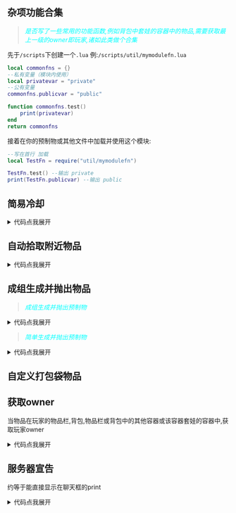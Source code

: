 ## 杂项功能合集

><i style="color:aqua;">是否写了一些常用的功能函数,例如背包中套娃的容器中的物品,需要获取最上一级的owner即玩家,诸如此类做个合集</i>

先于`/scripts`下创建一个`.lua`
例:`/scripts/util/mymodulefn.lua`
```lua
local commonfns = {}
--私有变量（模块内使用）
local privatevar = "private"
--公有变量
commonfns.publicvar = "public"

function commonfns.test()
    print(privatevar)
end
return commonfns
```

接着在你的预制物或其他文件中加载并使用这个模块:

```lua
--写在首行 加载
local TestFn = require("util/mymodulefn")

TestFn.test() --输出 private
print(TestFn.publicvar) --输出 public
```

## 简易冷却

<details> <summary>代码点我展开</summary>

```lua
    if not inst:HasTag("iscooldown") then
        print("施法!")
        inst:AddTag("iscooldown")
    end
    inst:DoTaskInTime(cooldown_time, function()
        inst:RemoveTag("iscooldown")
    end)
```

</details>

## 自动拾取附近物品

<details> <summary>代码点我展开</summary>

```lua
    -- local player
    local pos = Vector3(player.Transform:GetWorldPosition())
    local ents = TheSim:FindEntities(pos.x,pos.y,pos.z, 3)
    for k, v in pairs(ents) do
        if v.components.inventoryitem ~= nil and
        v.components.inventoryitem.canbepickedup and
        v.components.inventoryitem.cangoincontainer and
        not v.components.inventoryitem:IsHeld() and 
        not v:HasTag("trap") and not v:HasTag("light") and not v:HasTag("blowdart") and not v:HasTag("projectile") and not v:HasTag("custom_cantquickpick") and
        player.components.inventory:CanAcceptCount(v, 1) > 0 then
            SpawnPrefab("sand_puff").Transform:SetPosition(v.Transform:GetWorldPosition())

            local v_pos = v:GetPosition()
            player.components.inventory:GiveItem(v, nil, v_pos)
            --return
        end
    end
```

`modmain.lua`
```lua
--添加一些不可拾取的物品,例如马鞍,骑马时拾取马鞍会报错
local cantquickpicktab = {
   "saddle_basic",
   "saddle_war",
   "saddle_race",
}
local function cantquickpick( inst )
	if not inst:HasTag("custom_cantquickpick") then
   	inst:AddTag("custom_cantquickpick")
	end
end
for k,v in pairs(cantquickpicktab) do
   AddPrefabPostInit(v, cantquickpick) 
end
```

</details>

## 成组生成并抛出物品

><i style="color:aqua;">成组生成并抛出预制物</i>

<details> <summary>代码点我展开</summary>

```lua
function SpawnPrefabs_byStack(inst,prefabname,prefabnum)
    local function SpawnPrefabs_Stack(inst,prefabname,nums)
        local pos = Vector3(inst.Transform:GetWorldPosition()) + Vector3(0,4.5,0)
        local prefab = SpawnPrefab(prefabname)
        prefab.Transform:SetPosition(pos:Get())
        local down = TheCamera:GetDownVec()
        local angle = math.atan2(down.z, down.x) + (math.random()*60-30)*DEGREES
        local sp = math.random()*4+2
        prefab.Physics:SetVel(sp*math.cos(angle), math.random()*2+8, sp*math.sin(angle))
        if prefab.components and prefab.components.stackable ~= nil and nums ~= 1 then
            prefab.components.stackable.stacksize = nums
        end
    end
    local prefab = SpawnPrefab(prefabname)
    local prefab_maxsize = prefab.components and prefab.components.stackable and prefab.components.stackable.maxsize
    local prefab_stacks = prefab_maxsize and math.floor(prefabnum/prefab_maxsize) 
    local prefab_left = prefab_maxsize and (prefabnum - prefab_stacks*prefab_maxsize)

    if prefab_maxsize then
        if prefab_stacks and prefab_stacks > 0 then
            for k=1,prefab_stacks do
                SpawnPrefabs_Stack(inst,prefabname,prefab_maxsize)
            end
        end
        if prefab_left and prefab_left > 0 then
            SpawnPrefabs_Stack(inst,prefabname,prefab_left)
        end
    else
        for k=1,prefabnum do
            SpawnPrefabs_Stack(inst,prefabname,1)
        end
    end
end
```

</details>

><i style="color:aqua;">简单生成并抛出预制物</i>

<details> <summary>代码点我展开</summary>

```lua
function SpawnSinglePrefab_ThrowOut(tar,item)
    local pt = Vector3(tar.Transform:GetWorldPosition()) + Vector3(0,4.5,0)
    item.Transform:SetPosition(pt:Get())
    local down = TheCamera:GetDownVec()
    local angle = math.atan2(down.z, down.x) + (math.random()*60-30)*DEGREES
    local sp = math.random()*4+2
    item.Physics:SetVel(sp*math.cos(angle), math.random()*2+8, sp*math.sin(angle))
end
```

</details>

## 自定义打包袋物品


## 获取owner

当物品在玩家的物品栏,背包,物品栏或背包中的其他容器或该容器套娃的容器中,获取玩家owner

<details> <summary>代码点我展开</summary>

```lua
local function GetOwnerPlayer(invitem)
    local _player = nil
    if invitem.components and invitem.components.inventoryitem then
        local seekowner = invitem.components.inventoryitem.owner
        while seekowner ~= nil do
            if seekowner:HasTag("player") then
                _player = seekowner
                break
            elseif seekowner.components and seekowner.components.container and
            seekowner.components.inventoryitem and seekowner.components.inventoryitem.owner then
                seekowner = seekowner.components.inventoryitem.owner
            else
                break
            end
        end
    end
    return _player
end
```

</details>

## 服务器宣告

约等于能直接显示在聊天框的print

<details> <summary>代码点我展开</summary>

```lua
local function declare(icon,...)
    -- @param icon:"vote";"leave_game";"join_game";"death";"resurrect";"mod";"kicked_from_game";"banned_from_game";"dice_roll"
    -- @param ...:string
    local s = ''
    for i = 1, select('#', ...) do s = s .. tostring(select(i, ...)) .. ' ' end
    TheNet:Announce(s,nil,nil,icon)
end
```

<details>

## 打乱数组(Fish-Yates shuffle)

<details> <summary>代码点我展开</summary>

```lua
function shuffleTab(tbl,k)
    -- @param tbl: 需要打乱的表
    -- @param k: k次，因为是倒着遍历的,所以洗好的表也要倒着拿数据,不填则完全打乱
    k = math.min(k or #tbl,#tbl)
    if k > 1 then
        for i = #tbl, #tbl-k+1, -1 do
            local j = math.random(i)
            tbl[i], tbl[j] = tbl[j], tbl[i]
        end
    end
end
```

<details>

## 深拷贝

<details> <summary>代码点我展开</summary>

```lua 
function deepCopy(orig)
    local orig_type = type(orig)
    local copy
    if orig_type == 'table' then
        copy = {}
        for orig_key, orig_value in ipairs(orig) do
            copy[self:deepCopy(orig_key)] = self:deepCopy(orig_value)
        end
        setmetatable(copy, self:deepCopy(getmetatable(orig)))
    else -- number, string, boolean, etc.
        copy = orig
    end
    return copy
end
```

</details>